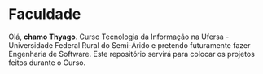 # Faculdade
Olá, **chamo Thyago**. Curso Tecnologia da Informação na Ufersa - Universidade Federal Rural do Semi-Árido e pretendo futuramente fazer Engenharia de Software. Este repositório servirá para colocar os projetos feitos durante o Curso.
